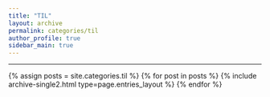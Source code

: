 ```yaml
---
title: "TIL"
layout: archive
permalink: categories/til
author_profile: true
sidebar_main: true
---
```




***

{% assign posts = site.categories.til %}
{% for post in posts %} {% include archive-single2.html type=page.entries_layout %} {% endfor %}